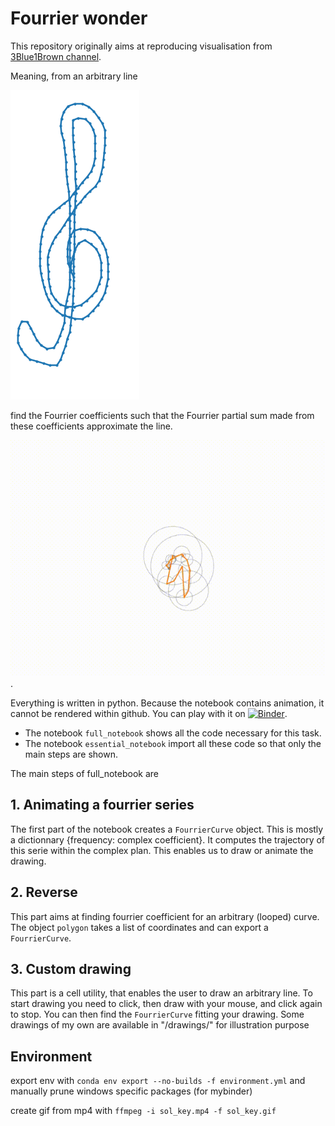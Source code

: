# Fourrier wonder

This repository originally aims at reproducing visualisation from [3Blue1Brown channel](https://www.youtube.com/watch?v=-qgreAUpPwM).


Meaning, from an arbitrary line

![Arbitrary line](videos/key_sol.png) 

find the Fourrier coefficients such that the Fourrier partial sum made from these coefficients approximate the line.

![Fourrier serie of the line](videos/sol_key.gif).


Everything is written in python. Because the notebook contains animation, it cannot be rendered within github. You can play with it on [![Binder](https://mybinder.org/badge_logo.svg)](https://mybinder.org/v2/gh/barbet/Fourrier_wonder/master).

* The notebook `full_notebook` shows all the code necessary for this task.
* The notebook `essential_notebook` import all these code so that only the main steps are shown.

The main steps of full_notebook are

## 1. Animating a fourrier series

The first part of the notebook creates a `FourrierCurve` object. This is mostly a dictionnary {frequency: complex coefficient}. 
It computes the trajectory of this serie within the complex plan.
This enables us to draw or animate the drawing.

## 2. Reverse

This part aims at finding fourrier coefficient for an arbitrary (looped) curve. The object `polygon` takes a list of coordinates and can export a `FourrierCurve`.

## 3. Custom drawing

This part is a cell utility, that enables the user to draw an arbitrary line. 
To start drawing you need to click, then draw with your mouse, and click again to stop.
You can then find the `FourrierCurve` fitting your drawing.
Some drawings of my own are available in "/drawings/" for illustration purpose

## Environment

export env with `conda env export --no-builds -f environment.yml` and manually prune
windows specific packages (for mybinder)

create gif from mp4 with `ffmpeg -i sol_key.mp4 -f sol_key.gif`


